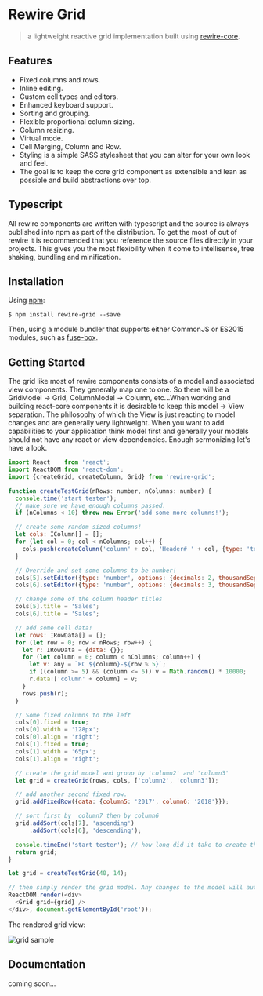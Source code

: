 # Rewire Grid
> a lightweight reactive grid implementation built using [rewire-core](https://github.com/WorkSight/rewire/tree/master/packages/rewire-core).

Features
--------
* Fixed columns and rows.
* Inline editing.
* Custom cell types and editors.
* Enhanced keyboard support.
* Sorting and grouping.
* Flexible proportional column sizing.
* Column resizing.
* Virtual mode.
* Cell Merging, Column and Row.
* Styling is a simple SASS stylesheet that you can alter for your own look and feel.
* The goal is to keep the core grid component as extensible and lean as possible and build abstractions over top.

Typescript
----------
All rewire components are written with typescript and the source is always published into npm as part of the distribution. To get the most of out of rewire it is recommended that you reference the source files directly in your projects. This gives you the most flexibility when it come to intellisense, tree shaking, bundling and minification.

Installation
------------

Using [npm](https://www.npmjs.com/package/rewire-grid):

	$ npm install rewire-grid --save


Then, using a module bundler that supports either CommonJS or ES2015 modules, such as [fuse-box](https://fuse-box.org).

Getting Started
---------------
The grid like most of rewire components consists of a model and associated view components. They generally map one to one. So there will be a GridModel -> Grid, ColumnModel -> Column, etc...When working and building react-core components it is desirable to keep this model -> View separation. The philosophy of which the View is just reacting to model changes and are generally very lightweight. When you want to add capabilities to your application think model first and generally your models should not have any react or view dependencies. Enough sermonizing let's have a look.

```js
import React    from 'react';
import ReactDOM from 'react-dom';
import {createGrid, createColumn, Grid} from 'rewire-grid';

function createTestGrid(nRows: number, nColumns: number) {
  console.time('start tester');
  // make sure we have enough columns passed.
  if (nColumns < 10) throw new Error('add some more columns!');

  // create some random sized columns!
  let cols: IColumn[] = [];
  for (let col = 0; col < nColumns; col++) {
    cols.push(createColumn('column' + col, 'Header# ' + col, {type: 'text', width: Math.trunc(Math.random() * 250 + 50) + 'px'}));
  }

  // Override and set some columns to be number!
  cols[5].setEditor({type: 'number', options: {decimals: 2, thousandSeparator: true}});
  cols[6].setEditor({type: 'number', options: {decimals: 3, thousandSeparator: true}});

  // change some of the column header titles
  cols[5].title = 'Sales';
  cols[6].title = 'Sales';

  // add some cell data!
  let rows: IRowData[] = [];
  for (let row = 0; row < nRows; row++) {
    let r: IRowData = {data: {}};
    for (let column = 0; column < nColumns; column++) {
      let v: any = `RC ${column}-${row % 5}`;
      if ((column >= 5) && (column <= 6)) v = Math.random() * 10000;
      r.data!['column' + column] = v;
    }
    rows.push(r);
  }

  // Some fixed columns to the left
  cols[0].fixed = true;
  cols[0].width = '128px';
  cols[0].align = 'right';
  cols[1].fixed = true;
  cols[1].width = '65px';
  cols[1].align = 'right';

  // create the grid model and group by 'column2' and 'column3'
  let grid = createGrid(rows, cols, ['column2', 'column3']);

  // add another second fixed row.
  grid.addFixedRow({data: {column5: '2017', column6: '2018'}});

  // sort first by  column7 then by column6
  grid.addSort(cols[7], 'ascending')
      .addSort(cols[6], 'descending');

  console.timeEnd('start tester'); // how long did it take to create the reactive model?
  return grid;
}

let grid = createTestGrid(40, 14);

// then simply render the grid model. Any changes to the model will automatically be reflected in the grid.
ReactDOM.render(<div>
  <Grid grid={grid} />
</div>, document.getElementById('root'));

```
The rendered grid view:

![grid sample](https://github.com/WorkSight/rewire/raw/master/resources/grid-sample.png)

Documentation
-------------
coming soon...
